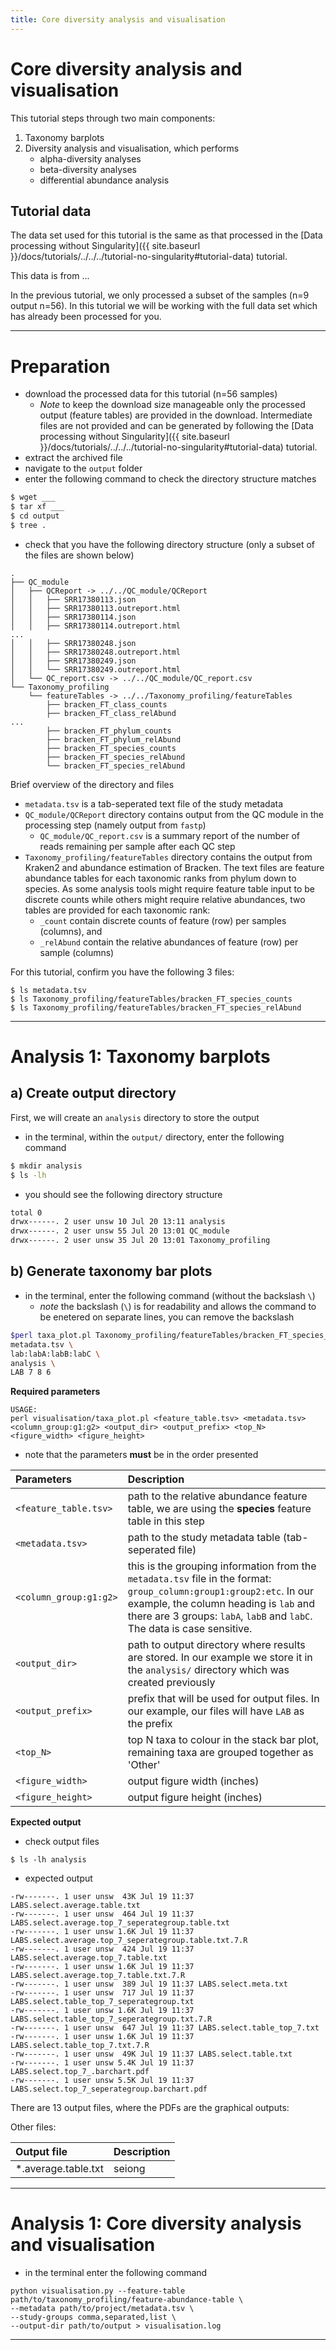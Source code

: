 ```yaml
---
title: Core diversity analysis and visualisation
---
```


# Core diversity analysis and visualisation

This tutorial steps through two main components:

1) Taxonomy barplots 
2) Diversity analysis and visualisation, which performs
   - alpha-diversity analyses
   - beta-diversity analyses
   - differential abundance analysis

## Tutorial data

The data set used for this tutorial is the same as that processed in the [Data processing without Singularity]({{ site.baseurl }}/docs/tutorials/../../../tutorial-no-singularity#tutorial-data) tutorial.

This data is from ...

In the previous tutorial, we only processed a subset of the samples (n=9 output n=56). In this tutorial we will be working with the full data set which has already been processed for you.

----

# Preparation

- download the processed data for this tutorial (n=56 samples)
  - *Note* to keep the download size manageable only the processed output (feature tables) are provided in the download. Intermediate files are not provided and can be generated by following the [Data processing without Singularity]({{ site.baseurl }}/docs/tutorials/../../../tutorial-no-singularity#tutorial-data) tutorial.
- extract the archived file
- navigate to the `output` folder
- enter the following command to check the directory structure matches

```bash
$ wget ___
$ tar xf ___
$ cd output
$ tree .
```

- check that you have the following directory structure (only a subset of the files are shown below)

```
.
├── QC_module
│   ├── QCReport -> ../../QC_module/QCReport
│   │   ├── SRR17380113.json
│   │   ├── SRR17380113.outreport.html
│   │   ├── SRR17380114.json
│   │   ├── SRR17380114.outreport.html
...
│   │   ├── SRR17380248.json
│   │   ├── SRR17380248.outreport.html
│   │   ├── SRR17380249.json
│   │   └── SRR17380249.outreport.html
│   └── QC_report.csv -> ../../QC_module/QC_report.csv
└── Taxonomy_profiling
    └── featureTables -> ../../Taxonomy_profiling/featureTables
        ├── bracken_FT_class_counts
        ├── bracken_FT_class_relAbund
...
        ├── bracken_FT_phylum_counts
        ├── bracken_FT_phylum_relAbund
        ├── bracken_FT_species_counts
        ├── bracken_FT_species_relAbund
        └── bracken_FT_species_relAbund
```

Brief overview of the directory and files

- `metadata.tsv` is a tab-seperated text file of the study metadata
- `QC_module/QCReport` directory contains output from the QC module in the processing step (namely output from `fastp`)
  - `QC_module/QC_report.csv` is a summary report of the number of reads remaining per sample after each QC step
- `Taxonomy_profiling/featureTables` directory contains the output from Kraken2 and abundance estimation of Bracken. The text files are feature abundance tables for each taxonomic ranks from phylum down to species. As some analysis tools might require feature table input to be discrete counts while others might require relative abundances, two tables are provided for each taxonomic rank:
    - `_count` contain discrete counts of feature (row) per samples (columns), and
    - `_relAbund` contain the relative abundances of feature (row) per sample (columns)



For this tutorial, confirm you have the following 3 files:

```
$ ls metadata.tsv
$ ls Taxonomy_profiling/featureTables/bracken_FT_species_counts
$ ls Taxonomy_profiling/featureTables/bracken_FT_species_relAbund
```


----

# Analysis 1: Taxonomy barplots

## a) Create output directory

First, we will create an `analysis` directory to store the output

- in the terminal, within the `output/` directory, enter the following command

```bash
$ mkdir analysis
$ ls -lh
```

- you should see the following directory structure

```bash
total 0
drwx------. 2 user unsw 10 Jul 20 13:11 analysis
drwx------. 2 user unsw 55 Jul 20 13:01 QC_module
drwx------. 2 user unsw 35 Jul 20 13:01 Taxonomy_profiling
```

## b) Generate taxonomy bar plots

- in the terminal, enter the following command (without the backslash `\`)
  - *note* the backslash (`\`) is for readability and allows the command to be enetered on separate lines, you can remove the backslash
 
```bash
$perl taxa_plot.pl Taxonomy_profiling/featureTables/bracken_FT_species_relAbund \
metadata.tsv \
lab:labA:labB:labC \
analysis \
LAB 7 8 6
```

**Required parameters**

```
USAGE:
perl visualisation/taxa_plot.pl <feature_table.tsv> <metadata.tsv> <column_group:g1:g2> <output_dir> <output_prefix> <top_N> <figure_width> <figure_height>
```

- note that the parameters **must** be in the order presented

| Parameters | Description |
|:-----------|:------------|
| `<feature_table.tsv>` | path to the relative abundance feature table, we are using the **species** feature table in this step|
| `<metadata.tsv>` | path to the study metadata table (tab-seperated file) |
| `<column_group:g1:g2>` | this is the grouping information from the `metadata.tsv` file in the format: `group_column:group1:group2:etc`. In our example, the column heading is `lab` and there are 3 groups: `labA`, `labB` and `labC`. The data is case sensitive. |
| `<output_dir>` | path to output directory where results are stored. In our example we store it in the `analysis/` directory which was created previously |
| `<output_prefix>` | prefix that will be used for output files. In our example, our files will have `LAB` as the prefix |
| `<top_N>` | top N taxa to colour in the stack bar plot, remaining taxa are grouped together as 'Other' |
| `<figure_width>` | output figure width (inches) |
| `<figure_height>` | output figure height (inches) |


**Expected output**

- check output files

```
$ ls -lh analysis
```

- expected output

```
-rw-------. 1 user unsw  43K Jul 19 11:37 LABS.select.average.table.txt
-rw-------. 1 user unsw  464 Jul 19 11:37 LABS.select.average.top_7_seperategroup.table.txt
-rw-------. 1 user unsw 1.6K Jul 19 11:37 LABS.select.average.top_7_seperategroup.table.txt.7.R
-rw-------. 1 user unsw  424 Jul 19 11:37 LABS.select.average.top_7.table.txt
-rw-------. 1 user unsw 1.6K Jul 19 11:37 LABS.select.average.top_7.table.txt.7.R
-rw-------. 1 user unsw  389 Jul 19 11:37 LABS.select.meta.txt
-rw-------. 1 user unsw  717 Jul 19 11:37 LABS.select.table_top_7_seperategroup.txt
-rw-------. 1 user unsw 1.6K Jul 19 11:37 LABS.select.table_top_7_seperategroup.txt.7.R
-rw-------. 1 user unsw  647 Jul 19 11:37 LABS.select.table_top_7.txt
-rw-------. 1 user unsw 1.6K Jul 19 11:37 LABS.select.table_top_7.txt.7.R
-rw-------. 1 user unsw  49K Jul 19 11:37 LABS.select.table.txt
-rw-------. 1 user unsw 5.4K Jul 19 11:37 LABS.select.top_7_.barchart.pdf
-rw-------. 1 user unsw 5.5K Jul 19 11:37 LABS.select.top_7_seperategroup.barchart.pdf
```

There are 13 output files, where the PDFs are the graphical outputs:




Other files:

| Output file | Description |
|:------------|:------------|
|*.average.table.txt | seiong |


----

# Analysis 1: Core diversity analysis and visualisation

- in the terminal enter the following command

```
python visualisation.py --feature-table path/to/taxonomy_profiling/feature-abundance-table \
--metadata path/to/project/metadata.tsv \
--study-groups comma,separated,list \
--output-dir path/to/output > visualisation.log
```

----

